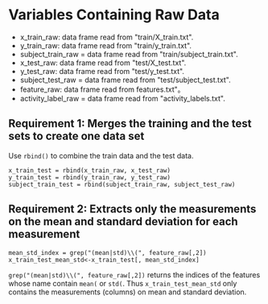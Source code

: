 # Variables Containing Raw Data
* x_train_raw: data frame read from "train/X_train.txt".
* y_train_raw: data frame read from "train/y_train.txt".
* subject_train_raw = data frame read from "train/subject_train.txt".
* x_test_raw: data frame read from "test/X_test.txt".
* y_test_raw: data frame read from "test/y_test.txt".
* subject_test_raw = data frame read from "test/subject_test.txt".
* feature_raw: data frame read from features.txt"。
* activity_label_raw = data frame read from "activity_labels.txt".

## Requirement 1: Merges the training and the test sets to create one data set
Use `rbind()` to combine the train data and the test data. 
```
x_train_test = rbind(x_train_raw, x_test_raw) 
y_train_test = rbind(y_train_raw, y_test_raw) 
subject_train_test = rbind(subject_train_raw, subject_test_raw) 
```

## Requirement 2: Extracts only the measurements on the mean and standard deviation for each measurement
```
mean_std_index = grep("(mean|std)\\(", feature_raw[,2])
x_train_test_mean_std<-x_train_test[, mean_std_index]
```
`grep("(mean|std)\\(", feature_raw[,2])` returns the indices of the features whose name contain `mean(` or `std(`. Thus `x_train_test_mean_std` only contains the measurements (columns) on mean and standard deviation. 
